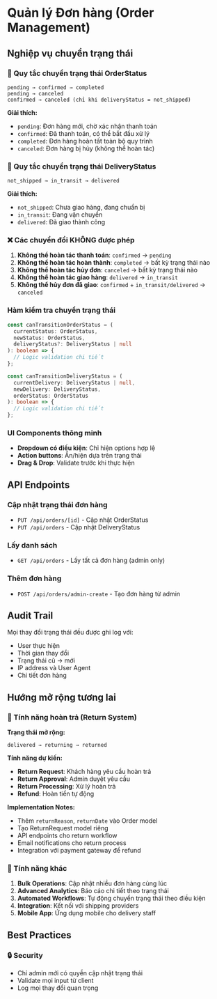 # Quản lý Đơn hàng (Order Management)

## Nghiệp vụ chuyển trạng thái

### 🔄 Quy tắc chuyển trạng thái OrderStatus

```
pending → confirmed → completed
pending → canceled
confirmed → canceled (chỉ khi deliveryStatus = not_shipped)
```

**Giải thích:**

- `pending`: Đơn hàng mới, chờ xác nhận thanh toán
- `confirmed`: Đã thanh toán, có thể bắt đầu xử lý
- `completed`: Đơn hàng hoàn tất toàn bộ quy trình
- `canceled`: Đơn hàng bị hủy (không thể hoàn tác)

### 🚚 Quy tắc chuyển trạng thái DeliveryStatus

```
not_shipped → in_transit → delivered
```

**Giải thích:**

- `not_shipped`: Chưa giao hàng, đang chuẩn bị
- `in_transit`: Đang vận chuyển
- `delivered`: Đã giao thành công

### ❌ Các chuyển đổi KHÔNG được phép

1. **Không thể hoàn tác thanh toán**: `confirmed` → `pending`
2. **Không thể hoàn tác hoàn thành**: `completed` → bất kỳ trạng thái nào
3. **Không thể hoàn tác hủy đơn**: `canceled` → bất kỳ trạng thái nào
4. **Không thể hoàn tác giao hàng**: `delivered` → `in_transit`
5. **Không thể hủy đơn đã giao**: `confirmed` + `in_transit/delivered` → `canceled`

### Hàm kiểm tra chuyển trạng thái

```typescript
const canTransitionOrderStatus = (
  currentStatus: OrderStatus,
  newStatus: OrderStatus,
  deliveryStatus?: DeliveryStatus | null
): boolean => {
  // Logic validation chi tiết
};

const canTransitionDeliveryStatus = (
  currentDelivery: DeliveryStatus | null,
  newDelivery: DeliveryStatus,
  orderStatus: OrderStatus
): boolean => {
  // Logic validation chi tiết
};
```

### UI Components thông minh

- **Dropdown có điều kiện**: Chỉ hiện options hợp lệ
- **Action buttons**: Ẩn/hiện dựa trên trạng thái
- **Drag & Drop**: Validate trước khi thực hiện

## API Endpoints

### Cập nhật trạng thái đơn hàng

- `PUT /api/orders/[id]` - Cập nhật OrderStatus
- `PUT /api/orders` - Cập nhật DeliveryStatus

### Lấy danh sách

- `GET /api/orders` - Lấy tất cả đơn hàng (admin only)

### Thêm đơn hàng

- `POST /api/orders/admin-create` - Tạo đơn hàng từ admin

## Audit Trail

Mọi thay đổi trạng thái đều được ghi log với:

- User thực hiện
- Thời gian thay đổi
- Trạng thái cũ → mới
- IP address và User Agent
- Chi tiết đơn hàng

## Hướng mở rộng tương lai

### 🔄 Tính năng hoàn trả (Return System)

**Trạng thái mở rộng:**

```
delivered → returning → returned
```

**Tính năng dự kiến:**

- **Return Request**: Khách hàng yêu cầu hoàn trả
- **Return Approval**: Admin duyệt yêu cầu
- **Return Processing**: Xử lý hoàn trả
- **Refund**: Hoàn tiền tự động

**Implementation Notes:**

- Thêm `returnReason`, `returnDate` vào Order model
- Tạo ReturnRequest model riêng
- API endpoints cho return workflow
- Email notifications cho return process
- Integration với payment gateway để refund

### 🚀 Tính năng khác

1. **Bulk Operations**: Cập nhật nhiều đơn hàng cùng lúc
2. **Advanced Analytics**: Báo cáo chi tiết theo trạng thái
3. **Automated Workflows**: Tự động chuyển trạng thái theo điều kiện
4. **Integration**: Kết nối với shipping providers
5. **Mobile App**: Ứng dụng mobile cho delivery staff

## Best Practices

### 🔒 Security

- Chỉ admin mới có quyền cập nhật trạng thái
- Validate mọi input từ client
- Log mọi thay đổi quan trọng
